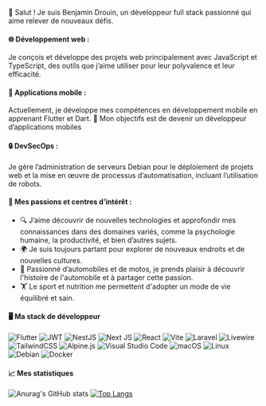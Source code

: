 👋 Salut ! Je suis Benjamin Drouin, un développeur full stack passionné qui aime relever de nouveaux défis.

#### 🌐 Développement web : 
Je conçois et développe des projets web principalement avec JavaScript et TypeScript, des outils que j’aime utiliser pour leur polyvalence et leur efficacité.

#### 📱 Applications mobile : 
Actuellement, je développe mes compétences en développement mobile en apprenant Flutter et Dart. 🎯 Mon objectifs est de devenir un développeur d’applications mobiles

#### 🔒 DevSecOps : 
Je gère l’administration de serveurs Debian pour le déploiement de projets web et la mise en œuvre de processus d’automatisation, incluant l’utilisation de robots.

#### 🎨 Mes passions et centres d’intérêt :

- 🔍 J’aime découvrir de nouvelles technologies et approfondir mes connaissances dans des domaines variés, comme la psychologie humaine, la productivité, et bien d’autres sujets.
- 🌍 Je suis toujours partant pour explorer de nouveaux endroits et de nouvelles cultures.
- 🚗 Passionné d’automobiles et de motos, je prends plaisir à découvrir l'histoire de l'automobile et à partager cette passion. 
- 🏋️ Le sport et nutrition me permettent d'adopter un mode de vie équilibré et sain.

#### 🖥️ Ma stack de développeur
![Flutter](https://img.shields.io/badge/Flutter-%2302569B.svg?style=for-the-badge&logo=Flutter&logoColor=white)
![JWT](https://img.shields.io/badge/JWT-black?style=for-the-badge&logo=JSON%20web%20tokens)
![NestJS](https://img.shields.io/badge/nestjs-%23E0234E.svg?style=for-the-badge&logo=nestjs&logoColor=white)
![Next JS](https://img.shields.io/badge/Next-black?style=for-the-badge&logo=next.js&logoColor=white)
![React](https://img.shields.io/badge/react-%2320232a.svg?style=for-the-badge&logo=react&logoColor=%2361DAFB)
![Vite](https://img.shields.io/badge/vite-%23646CFF.svg?style=for-the-badge&logo=vite&logoColor=white)
![Laravel](https://img.shields.io/badge/laravel-%23FF2D20.svg?style=for-the-badge&logo=laravel&logoColor=white)
![Livewire](https://img.shields.io/badge/livewire-%234e56a6.svg?style=for-the-badge&logo=livewire&logoColor=white)
![TailwindCSS](https://img.shields.io/badge/tailwindcss-%2338B2AC.svg?style=for-the-badge&logo=tailwind-css&logoColor=white)
![Alpine.js](https://img.shields.io/badge/alpinejs-white.svg?style=for-the-badge&logo=alpinedotjs&logoColor=%238BC0D0)
![Visual Studio Code](https://img.shields.io/badge/Visual%20Studio%20Code-0078d7.svg?style=for-the-badge&logo=visual-studio-code&logoColor=white)
![macOS](https://img.shields.io/badge/mac%20os-000000?style=for-the-badge&logo=macos&logoColor=F0F0F0)
![Linux](https://img.shields.io/badge/Linux-FCC624?style=for-the-badge&logo=linux&logoColor=black)
![Debian](https://img.shields.io/badge/Debian-D70A53?style=for-the-badge&logo=debian&logoColor=white)
![Docker](https://img.shields.io/badge/docker-%230db7ed.svg?style=for-the-badge&logo=docker&logoColor=white)

#### 📈 Mes statistiques

![Anurag's GitHub stats](https://github-readme-stats.vercel.app/api?username=lddw&show_icons=true&theme=transparent)
[![Top Langs](https://github-readme-stats.vercel.app/api/top-langs/?username=lddw&layout=donut)](https://github.com/anuraghazra/github-readme-stats)
